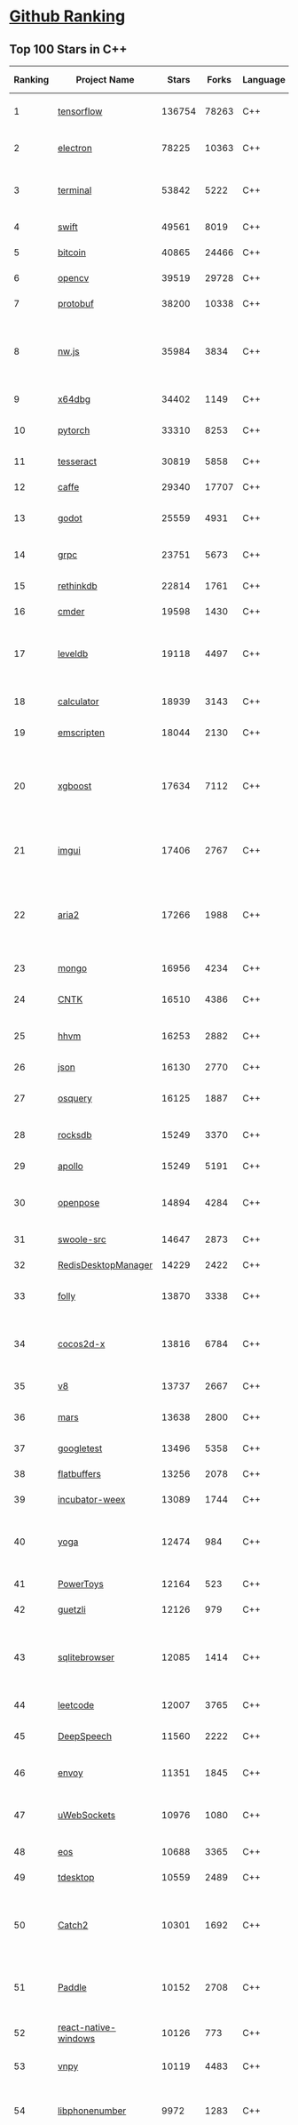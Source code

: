 [Github Ranking](../README.md)
==========

## Top 100 Stars in C\+\+

| Ranking | Project Name | Stars | Forks | Language | Open Issues | Description | Last Commit |
| ------- | ------------ | ----- | ----- | -------- | ----------- | ----------- | ----------- |
| 1 | [tensorflow](https://github.com/tensorflow/tensorflow) | 136754 | 78263 | C++ | 2993 | An Open Source Machine Learning Framework for Everyone | 2019-11-03T09:08:59Z |
| 2 | [electron](https://github.com/electron/electron) | 78225 | 10363 | C++ | 1214 | :electron: Build cross-platform desktop apps with JavaScript, HTML, and CSS | 2019-11-02T22:15:24Z |
| 3 | [terminal](https://github.com/microsoft/terminal) | 53842 | 5222 | C++ | 759 | The new Windows Terminal, and the original Windows console host - all in the same place! | 2019-11-02T13:47:45Z |
| 4 | [swift](https://github.com/apple/swift) | 49561 | 8019 | C++ | 614 | The Swift Programming Language | 2019-11-03T09:30:24Z |
| 5 | [bitcoin](https://github.com/bitcoin/bitcoin) | 40865 | 24466 | C++ | 1044 | Bitcoin Core integration/staging tree | 2019-11-03T10:53:16Z |
| 6 | [opencv](https://github.com/opencv/opencv) | 39519 | 29728 | C++ | 1770 | Open Source Computer Vision Library | 2019-11-03T10:46:05Z |
| 7 | [protobuf](https://github.com/protocolbuffers/protobuf) | 38200 | 10338 | C++ | 766 | Protocol Buffers - Google's data interchange format | 2019-11-03T07:53:30Z |
| 8 | [nw.js](https://github.com/nwjs/nw.js) | 35984 | 3834 | C++ | 743 | Call all Node.js modules directly from DOM/WebWorker and enable a new way of writing applications with all Web technologies. | 2019-11-02T23:45:01Z |
| 9 | [x64dbg](https://github.com/x64dbg/x64dbg) | 34402 | 1149 | C++ | 357 | An open-source x64/x32 debugger for windows. | 2019-11-02T02:02:58Z |
| 10 | [pytorch](https://github.com/pytorch/pytorch) | 33310 | 8253 | C++ | 4529 | Tensors and Dynamic neural networks in Python with strong GPU acceleration | 2019-11-03T06:02:03Z |
| 11 | [tesseract](https://github.com/tesseract-ocr/tesseract) | 30819 | 5858 | C++ | 226 | Tesseract Open Source OCR Engine (main repository) | 2019-11-02T18:02:13Z |
| 12 | [caffe](https://github.com/BVLC/caffe) | 29340 | 17707 | C++ | 1067 | Caffe: a fast open framework for deep learning. | 2019-10-27T10:31:28Z |
| 13 | [godot](https://github.com/godotengine/godot) | 25559 | 4931 | C++ | 5693 | Godot Engine – Multi-platform 2D and 3D game engine | 2019-11-03T10:41:27Z |
| 14 | [grpc](https://github.com/grpc/grpc) | 23751 | 5673 | C++ | 950 | The C based gRPC (C++, Python, Ruby, Objective-C, PHP, C#) | 2019-11-02T06:29:30Z |
| 15 | [rethinkdb](https://github.com/rethinkdb/rethinkdb) | 22814 | 1761 | C++ | 1460 | The open-source database for the realtime web. | 2019-10-29T18:23:00Z |
| 16 | [cmder](https://github.com/cmderdev/cmder) | 19598 | 1430 | C++ | 15 | Lovely console emulator package for Windows | 2019-11-01T21:19:04Z |
| 17 | [leveldb](https://github.com/google/leveldb) | 19118 | 4497 | C++ | 126 | LevelDB is a fast key-value storage library written at Google that provides an ordered mapping from string keys to string values. | 2019-10-28T20:24:11Z |
| 18 | [calculator](https://github.com/microsoft/calculator) | 18939 | 3143 | C++ | 137 | Windows Calculator: A simple yet powerful calculator that ships with Windows | 2019-11-03T04:42:14Z |
| 19 | [emscripten](https://github.com/emscripten-core/emscripten) | 18044 | 2130 | C++ | 729 | Emscripten: An LLVM-to-Web Compiler | 2019-11-02T17:00:51Z |
| 20 | [xgboost](https://github.com/dmlc/xgboost) | 17634 | 7112 | C++ | 186 | Scalable, Portable and Distributed Gradient Boosting (GBDT, GBRT or GBM) Library,  for Python, R, Java, Scala, C++ and more. Runs on single machine, Hadoop, Spark, Flink and DataFlow | 2019-11-03T07:53:29Z |
| 21 | [imgui](https://github.com/ocornut/imgui) | 17406 | 2767 | C++ | 450 | Dear ImGui: Bloat-free Immediate Mode Graphical User interface for C++ with minimal dependencies | 2019-10-31T13:01:55Z |
| 22 | [aria2](https://github.com/aria2/aria2) | 17266 | 1988 | C++ | 632 | aria2 is a lightweight multi-protocol & multi-source, cross platform download utility operated in command-line. It supports HTTP/HTTPS, FTP, SFTP, BitTorrent and Metalink. | 2019-10-14T04:07:10Z |
| 23 | [mongo](https://github.com/mongodb/mongo) | 16956 | 4234 | C++ | 40 | The MongoDB Database | 2019-11-03T03:08:48Z |
| 24 | [CNTK](https://github.com/microsoft/CNTK) | 16510 | 4386 | C++ | 789 | Microsoft Cognitive Toolkit (CNTK), an open source deep-learning toolkit | 2019-10-31T00:21:59Z |
| 25 | [hhvm](https://github.com/facebook/hhvm) | 16253 | 2882 | C++ | 873 | A virtual machine for executing programs written in Hack. | 2019-11-03T02:28:29Z |
| 26 | [json](https://github.com/nlohmann/json) | 16130 | 2770 | C++ | 39 | JSON for Modern C++ | 2019-11-02T15:35:45Z |
| 27 | [osquery](https://github.com/osquery/osquery) | 16125 | 1887 | C++ | 612 | SQL powered operating system instrumentation, monitoring, and analytics. | 2019-11-03T03:38:56Z |
| 28 | [rocksdb](https://github.com/facebook/rocksdb) | 15249 | 3370 | C++ | 407 | A library that provides an embeddable, persistent key-value store for fast storage. | 2019-11-02T19:48:59Z |
| 29 | [apollo](https://github.com/ApolloAuto/apollo) | 15249 | 5191 | C++ | 470 | An open autonomous driving platform | 2019-11-03T06:59:47Z |
| 30 | [openpose](https://github.com/CMU-Perceptual-Computing-Lab/openpose) | 14894 | 4284 | C++ | 29 | OpenPose: Real-time multi-person keypoint detection library for body, face, hands, and foot estimation | 2019-10-30T13:48:39Z |
| 31 | [swoole-src](https://github.com/swoole/swoole-src) | 14647 | 2873 | C++ | 62 | 🚀 Coroutine-based concurrency library for PHP | 2019-11-02T05:38:20Z |
| 32 | [RedisDesktopManager](https://github.com/uglide/RedisDesktopManager) | 14229 | 2422 | C++ | 28 | :wrench: Cross-platform GUI management tool for Redis | 2019-11-01T15:13:48Z |
| 33 | [folly](https://github.com/facebook/folly) | 13870 | 3338 | C++ | 191 | An open-source C++ library developed and used at Facebook. | 2019-11-02T10:44:12Z |
| 34 | [cocos2d-x](https://github.com/cocos2d/cocos2d-x) | 13816 | 6784 | C++ | 1356 | Cocos2d-x is a suite of open-source, cross-platform, game-development tools used by millions of developers all over the world. | 2019-11-01T09:31:57Z |
| 35 | [v8](https://github.com/v8/v8) | 13737 | 2667 | C++ | 1 | The official mirror of the V8 Git repository | 2019-10-10T17:52:03Z |
| 36 | [mars](https://github.com/Tencent/mars) | 13638 | 2800 | C++ | 125 | Mars is a cross-platform network component  developed by WeChat. | 2019-11-02T01:35:40Z |
| 37 | [googletest](https://github.com/google/googletest) | 13496 | 5358 | C++ | 122 | Googletest - Google Testing and Mocking Framework | 2019-11-02T20:59:58Z |
| 38 | [flatbuffers](https://github.com/google/flatbuffers) | 13256 | 2078 | C++ | 239 | FlatBuffers: Memory Efficient Serialization Library | 2019-11-02T09:54:07Z |
| 39 | [incubator-weex](https://github.com/apache/incubator-weex) | 13089 | 1744 | C++ | 103 | Apache Weex (Incubating) | 2019-11-02T03:57:22Z |
| 40 | [yoga](https://github.com/facebook/yoga) | 12474 | 984 | C++ | 226 | Yoga is a cross-platform layout engine which implements Flexbox. Follow https://twitter.com/yogalayout for updates. | 2019-11-03T03:43:23Z |
| 41 | [PowerToys](https://github.com/microsoft/PowerToys) | 12164 | 523 | C++ | 373 | Windows system utilities to maximize productivity | 2019-11-02T07:41:42Z |
| 42 | [guetzli](https://github.com/google/guetzli) | 12126 | 979 | C++ | 117 | Perceptual JPEG encoder | 2019-10-25T12:45:03Z |
| 43 | [sqlitebrowser](https://github.com/sqlitebrowser/sqlitebrowser) | 12085 | 1414 | C++ | 379 | Official home of the DB Browser for SQLite (DB4S) project. Previously known as "SQLite Database Browser" and "Database Browser for SQLite". Website at:  | 2019-10-31T20:04:37Z |
| 44 | [leetcode](https://github.com/haoel/leetcode) | 12007 | 3765 | C++ | 51 | LeetCode Problems' Solutions  | 2019-10-29T09:00:59Z |
| 45 | [DeepSpeech](https://github.com/mozilla/DeepSpeech) | 11560 | 2222 | C++ | 105 | A TensorFlow implementation of Baidu's DeepSpeech architecture | 2019-11-03T04:03:04Z |
| 46 | [envoy](https://github.com/envoyproxy/envoy) | 11351 | 1845 | C++ | 604 | Cloud-native high-performance edge/middle/service proxy | 2019-11-03T06:42:57Z |
| 47 | [uWebSockets](https://github.com/uNetworking/uWebSockets) | 10976 | 1080 | C++ | 16 | Simple, secure & standards compliant web I/O for the most demanding of applications | 2019-10-29T18:28:12Z |
| 48 | [eos](https://github.com/EOSIO/eos) | 10688 | 3365 | C++ | 272 | An open source smart contract platform  | 2019-11-02T23:46:12Z |
| 49 | [tdesktop](https://github.com/telegramdesktop/tdesktop) | 10559 | 2489 | C++ | 1160 | Telegram Desktop messaging app | 2019-10-21T18:29:51Z |
| 50 | [Catch2](https://github.com/catchorg/Catch2) | 10301 | 1692 | C++ | 216 | A modern, C++-native, header-only, test framework for unit-tests, TDD and BDD - using C++11, C++14, C++17 and later (or C++03 on the Catch1.x branch) | 2019-11-01T21:00:24Z |
| 51 | [Paddle](https://github.com/PaddlePaddle/Paddle) | 10152 | 2708 | C++ | 1645 | PArallel Distributed Deep LEarning （『飞桨』核心框架，高性能单机、分布式训练和跨平台部署） | 2019-11-03T09:05:42Z |
| 52 | [react-native-windows](https://github.com/microsoft/react-native-windows) | 10126 | 773 | C++ | 326 | A framework for building native Windows apps with React. | 2019-11-02T11:31:07Z |
| 53 | [vnpy](https://github.com/vnpy/vnpy) | 10119 | 4483 | C++ | 23 | 基于Python的开源量化交易平台开发框架 | 2019-11-02T01:31:16Z |
| 54 | [libphonenumber](https://github.com/google/libphonenumber) | 9972 | 1283 | C++ | 86 | Google's common Java, C++ and JavaScript library for parsing, formatting, and validating international phone numbers. | 2019-10-31T16:02:39Z |
| 55 | [LightGBM](https://github.com/microsoft/LightGBM) | 9826 | 2634 | C++ | 44 | A fast, distributed, high performance gradient boosting (GBT, GBDT, GBRT, GBM or MART) framework based on decision tree algorithms, used for ranking, classification and many other machine learning tasks. | 2019-11-03T03:25:44Z |
| 56 | [xbmc](https://github.com/xbmc/xbmc) | 9748 | 5209 | C++ | 594 | Kodi is an award-winning free and open source home theater/media center software and entertainment hub for digital media. With its beautiful interface and powerful skinning engine, it's available for Android, BSD, Linux, macOS, iOS and Windows. | 2019-11-03T09:28:58Z |
| 57 | [notepad-plus-plus](https://github.com/notepad-plus-plus/notepad-plus-plus) | 9666 | 2474 | C++ | 1055 | Notepad++ official repository | 2019-11-03T09:16:04Z |
| 58 | [foundationdb](https://github.com/apple/foundationdb) | 9580 | 774 | C++ | 375 | FoundationDB - the open source, distributed, transactional key-value store | 2019-11-02T02:06:50Z |
| 59 | [Proton](https://github.com/ValveSoftware/Proton) | 9528 | 331 | C++ | 2128 | Compatibility tool for Steam Play based on Wine and additional components | 2019-10-09T21:23:03Z |
| 60 | [Karabiner-Elements](https://github.com/pqrs-org/Karabiner-Elements) | 9374 | 578 | C++ | 88 | Karabiner-Elements is a powerful utility for keyboard customization on macOS Sierra (10.12) or later. | 2019-11-03T09:16:19Z |
| 61 | [incubator-brpc](https://github.com/apache/incubator-brpc) | 9309 | 2239 | C++ | 189 | Industrial-grade RPC framework used throughout Baidu, with 1,000,000+ instances and thousands kinds of services, called "baidu-rpc" inside Baidu. | 2019-11-01T04:30:43Z |
| 62 | [openage](https://github.com/SFTtech/openage) | 9154 | 890 | C++ | 213 | Free (as in freedom) open source clone of the Age of Empires II engine :rocket: | 2019-11-03T00:31:46Z |
| 63 | [hardseed](https://github.com/yangyangwithgnu/hardseed) | 9136 | 1964 | C++ | 35 | SEX IS ZERO (0), so, who wanna be the ONE (1), aha? | 2018-08-25T17:29:23Z |
| 64 | [CRYENGINE](https://github.com/CRYTEK/CRYENGINE) | 9128 | 1788 | C++ | 73 | CRYENGINE is a powerful real-time game development platform created by Crytek. | 2019-11-01T16:10:12Z |
| 65 | [turicreate](https://github.com/apple/turicreate) | 9118 | 913 | C++ | 482 | Turi Create simplifies the development of custom machine learning models. | 2019-11-02T09:21:41Z |
| 66 | [AirSim](https://github.com/microsoft/AirSim) | 9104 | 2356 | C++ | 484 | Open source simulator for autonomous vehicles built on Unreal Engine / Unity, from Microsoft AI & Research | 2019-10-30T22:25:54Z |
| 67 | [openalpr](https://github.com/openalpr/openalpr) | 8936 | 2031 | C++ | 437 | Automatic License Plate Recognition library | 2019-10-21T07:15:01Z |
| 68 | [wkhtmltopdf](https://github.com/wkhtmltopdf/wkhtmltopdf) | 8821 | 1240 | C++ | 870 | Convert HTML to PDF using Webkit (QtWebKit) | 2019-08-30T15:40:36Z |
| 69 | [arangodb](https://github.com/arangodb/arangodb) | 8768 | 591 | C++ | 590 | 🥑 ArangoDB is a native multi-model database with flexible data models for documents, graphs, and key-values. Build high performance applications using a convenient SQL-like query language or JavaScript extensions. | 2019-11-02T12:14:22Z |
| 70 | [napajs](https://github.com/microsoft/napajs) | 8726 | 316 | C++ | 64 | Napa.js: a multi-threaded JavaScript runtime | 2018-10-30T21:08:57Z |
| 71 | [mosh](https://github.com/mobile-shell/mosh) | 8714 | 553 | C++ | 227 | Mobile Shell | 2019-10-17T14:29:31Z |
| 72 | [ClickHouse](https://github.com/ClickHouse/ClickHouse) | 8665 | 1531 | C++ | 1134 | ClickHouse is a free analytic DBMS for big data | 2019-11-03T10:23:41Z |
| 73 | [MMKV](https://github.com/Tencent/MMKV) | 8649 | 909 | C++ | 2 | An efficient, small mobile key-value storage framework developed by WeChat. Works on iOS, Android, macOS and Windows. | 2019-09-16T09:42:07Z |
| 74 | [navicat-keygen](https://github.com/DoubleLabyrinth/navicat-keygen) | 8570 | 2176 | C++ | 14 | A keygen for Navicat | 2019-10-03T07:34:10Z |
| 75 | [yuzu](https://github.com/yuzu-emu/yuzu) | 8510 | 571 | C++ | 193 | Nintendo Switch Emulator | 2019-11-03T10:26:34Z |
| 76 | [rapidjson](https://github.com/Tencent/rapidjson) | 8468 | 2309 | C++ | 391 | A fast JSON parser/generator for C++ with both SAX/DOM style API | 2019-11-01T03:09:20Z |
| 77 | [watchman](https://github.com/facebook/watchman) | 8417 | 658 | C++ | 73 | Watches files and records, or triggers actions, when they change.  | 2019-11-03T02:22:41Z |
| 78 | [Tasmota](https://github.com/arendst/Tasmota) | 8245 | 1944 | C++ | 6 | Alternative Firmware for ESP8266 based devices like itead Sonoff, with Web, Timers, OTA, MQTT, KNX and Sensors Support, to be used on Smart Home Systems. Written for Arduino IDE and PlatformIO | 2019-11-03T09:57:05Z |
| 79 | [interview](https://github.com/huihut/interview) | 8137 | 2606 | C++ | 2 | 📚 C/C++ 技术面试基础知识总结，包括语言、程序库、数据结构、算法、系统、网络、链接装载库等知识及面试经验、招聘、内推等信息。 | 2019-11-02T08:46:50Z |
| 80 | [dlib](https://github.com/davisking/dlib) | 8137 | 2427 | C++ | 45 | A toolkit for making real world machine learning and data analysis applications in C++ | 2019-11-01T00:27:39Z |
| 81 | [Magisk](https://github.com/topjohnwu/Magisk) | 8101 | 1262 | C++ | 19 | A Magic Mask to Alter Android System Systemless-ly | 2019-11-03T09:52:28Z |
| 82 | [filament](https://github.com/google/filament) | 8005 | 558 | C++ | 76 | Filament is a real-time physically based rendering engine for Android, iOS, Windows, Linux, macOS and WASM/WebGL | 2019-11-02T23:01:03Z |
| 83 | [faiss](https://github.com/facebookresearch/faiss) | 7978 | 1461 | C++ | 60 | A library for efficient similarity search and clustering of dense vectors. | 2019-11-01T12:04:56Z |
| 84 | [horovod](https://github.com/horovod/horovod) | 7798 | 1217 | C++ | 446 | Distributed training framework for TensorFlow, Keras, PyTorch, and Apache MXNet. | 2019-11-02T00:11:25Z |
| 85 | [Tars](https://github.com/TarsCloud/Tars) | 7782 | 1879 | C++ | 46 | Tars is a high-performance RPC framework based on name service and Tars protocol, also integrated administration platform, and implemented hosting-service via flexible schedule. | 2019-10-22T07:10:46Z |
| 86 | [tinyrenderer](https://github.com/ssloy/tinyrenderer) | 7689 | 642 | C++ | 6 | A brief computer graphics / rendering course | 2019-02-20T13:41:57Z |
| 87 | [libfacedetection](https://github.com/ShiqiYu/libfacedetection) | 7688 | 2177 | C++ | 55 | An open source library for face detection in images. The face detection speed can reach 1500FPS.  | 2019-09-24T02:17:18Z |
| 88 | [robomongo](https://github.com/Studio3T/robomongo) | 7684 | 660 | C++ | 652 | Native cross-platform MongoDB management tool | 2019-09-09T15:41:28Z |
| 89 | [devilution](https://github.com/diasurgical/devilution) | 7595 | 912 | C++ | 86 | Diablo devolved - magic behind the 1996 computer game | 2019-11-01T11:59:47Z |
| 90 | [simdjson](https://github.com/lemire/simdjson) | 7562 | 417 | C++ | 63 | Parsing gigabytes of JSON per second  | 2019-11-01T20:45:06Z |
| 91 | [ncnn](https://github.com/Tencent/ncnn) | 7529 | 1992 | C++ | 144 | ncnn is a high-performance neural network inference framework optimized for the mobile platform | 2019-11-01T15:11:11Z |
| 92 | [OpenRCT2](https://github.com/OpenRCT2/OpenRCT2) | 7484 | 844 | C++ | 1295 | An open source re-implementation of RollerCoaster Tycoon 2 🎢 | 2019-11-03T05:17:31Z |
| 93 | [qBittorrent](https://github.com/qbittorrent/qBittorrent) | 7406 | 1301 | C++ | 2700 | qBittorrent BitTorrent client | 2019-11-02T16:43:49Z |
| 94 | [solidity](https://github.com/ethereum/solidity) | 7377 | 2050 | C++ | 706 | Solidity, the Contract-Oriented Programming Language | 2019-11-01T22:50:28Z |
| 95 | [openFrameworks](https://github.com/openframeworks/openFrameworks) | 7310 | 2322 | C++ | 909 | openFrameworks is a community-developed cross platform toolkit for creative coding in C++. | 2019-11-03T05:48:08Z |
| 96 | [zeal](https://github.com/zealdocs/zeal) | 7295 | 569 | C++ | 140 | Offline documentation browser inspired by Dash | 2019-10-31T22:40:59Z |
| 97 | [shadowsocks-qt5](https://github.com/shadowsocks/shadowsocks-qt5) | 7267 | 2238 | C++ | 71 | A cross-platform shadowsocks GUI client | 2019-11-02T19:58:36Z |
| 98 | [aseprite](https://github.com/aseprite/aseprite) | 7231 | 736 | C++ | 739 | Animated sprite editor & pixel art tool (Windows, macOS, Linux) | 2019-11-01T18:05:08Z |
| 99 | [rpcs3](https://github.com/RPCS3/rpcs3) | 7175 | 1212 | C++ | 511 | PS3 emulator/debugger | 2019-11-03T10:26:22Z |
| 100 | [spdlog](https://github.com/gabime/spdlog) | 7086 | 1552 | C++ | 21 | Fast C++ logging library. | 2019-11-03T10:17:01Z |

